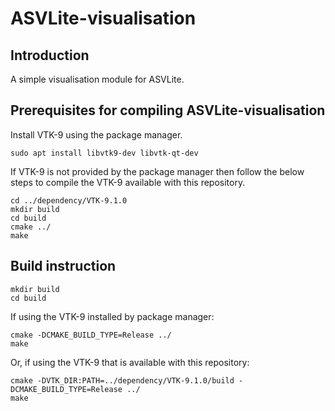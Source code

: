 # ASVLite-visualisation

## Introduction
A simple visualisation module for ASVLite.

## Prerequisites for compiling ASVLite-visualisation
Install VTK-9 using the package manager. 

``` sudo apt install libvtk9-dev libvtk-qt-dev ```

If VTK-9 is not provided by the package manager then follow the below steps to compile the VTK-9 available with this repository.

```
cd ../dependency/VTK-9.1.0
mkdir build
cd build
cmake ../
make 
```

## Build instruction
```
mkdir build
cd build
```

If using the VTK-9 installed by package manager:
```
cmake -DCMAKE_BUILD_TYPE=Release ../
make 
```

Or, if using the VTK-9 that is available with this repository:
```
cmake -DVTK_DIR:PATH=../dependency/VTK-9.1.0/build -DCMAKE_BUILD_TYPE=Release ../
make 
```